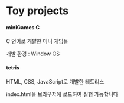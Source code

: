 # Toy projects

#### miniGames C

C 언어로 개발한 미니 게임들

개발 환경 : Window OS

#### tetris

HTML, CSS, JavaScript로 개발한 테트리스

index.html을 브라우저에 로드하여 실행 가능합니다


